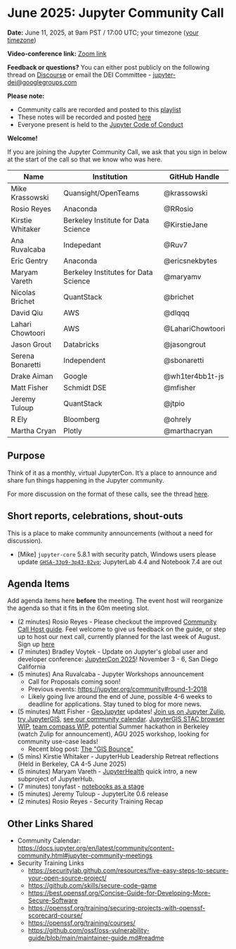 # June 2025: Jupyter Community Call

**Date:** June 11, 2025, at 9am PST / 17:00 UTC; your timezone ([your timezone](https://arewemeetingyet.com/Los%20Angeles/2025-06-11/09:00/Jupyter%20Community%20Call))

**Video-conference link:** [Zoom link](https://zoom.us/j/95228013874?pwd=Ep7HIk8t9JP6VToxt1Wj4P7K5PshC0.1)

**Feedback or questions?** You can either post publicly on the following thread on 
[Discourse](https://discourse.jupyter.org/t/jupyter-community-calls/668/101?u=ruv7) or email the DEI Committee - jupyter-dei@googlegroups.com

**Please note:**
- Community calls are recorded and posted to this [playlist](https://www.youtube.com/playlist?list=PLUrHeD2K9Cmkoamm4NjLmvXC4Y6E1o8SP)
- These notes will be recorded and posted [here](https://jupyter.readthedocs.io/en/latest/community/community-call-notes/index.html)
- Everyone present is held to the [Jupyter Code of Conduct](https://jupyter.org/confduct)

**Welcome!**

If you are joining the Jupyter Community Call, we ask that you sign in below at the start of the call so that we know who was here.

| Name | Institution | GitHub Handle |
| ---- | ----------- | ------------- |
| Mike Krassowski | Quansight/OpenTeams | @krassowski |
|  Rosio Reyes  | Anaconda   |  @RRosio |
| Kirstie Whitaker | Berkeley Institute for Data Science | @KirstieJane              |
|  Ana Ruvalcaba    |       Indepedant      |     @Ruv7    |
 | Eric Gentry | Anaconda | @ericsnekbytes |
| Maryam Vareth | Berkeley Institutes for Data Science | @maryamv
| Nicolas Brichet | QuantStack | @brichet |
| David Qiu | AWS | @dlqqq |
|Lahari Chowtoori|AWS|@LahariChowtoori|
| Jason Grout | Databricks | @jasongrout |
|Serena Bonaretti| Independent | @sbonaretti|
| Drake Aiman | Google | @wh1ter4bb1t-js |
| Matt Fisher | Schmidt DSE | @mfisher |
| Jeremy Tuloup | QuantStack | @jtpio |
| R Ely | Bloomberg | @ohrely |
| Martha Cryan | Plotly | @marthacryan |

## Purpose

Think of it as a monthly, virtual JupyterCon. It’s a place to announce and share fun things happening in the Jupyter community.

For more discussion on the format of these calls, see the thread [here](https://discourse.jupyter.org/t/jupyter-community-calls/668/103).

## Short reports, celebrations, shout-outs

This is a place to make community announcements (without a need for discussion).

* [Mike] `jupyter-core` 5.8.1 with security patch, Windows users please update [`GHSA-33p9-3p43-82vq`](https://github.com/jupyter/jupyter_core/security/advisories/GHSA-33p9-3p43-82vq); JupyterLab 4.4 and Notebook 7.4 are out


## Agenda Items

Add agenda items here **before** the meeting. The event host will reorganize the agenda so that it fits in the 60m meeting slot.

* (2 minutes) Rosio Reyes - Please checkout the improved [Community Call Host guide](https://docs.jupyter.org/en/latest/community/host-guide.html). Feel welcome to give us feedback on the guide, or step up to host our next call, currently planned for the last week of August. Sign up [here](https://forms.gle/qZv69ut26J8AjxVa6)
* (7 minutes) Bradley Voytek - Update on Jupyter's global user and developer conference: [JupyterCon 2025](https://jupytercon.com)! November 3 - 6, San Diego California
* (5 minutes) Ana Ruvalcaba - Jupyter Workshops announcement
    * Call for Proposals coming soon!
    * Previous events: https://jupyter.org/community#round-1-2018
    * Likely going live around the end of June, possible 4-6 weeks to deadline for applications. Stay tuned to blog for more news.
* (5 minutes) Matt Fisher - [GeoJupyter](https://geojupyter.org) updates! [Join us on Jupyter Zulip](https://jupyter.zulipchat.com/#narrow/channel/471314-geojupyter), [try JupyterGIS](https://jupytergis.readthedocs.io/en/latest/), [see our community calendar](https://geojupyter.org/calendar). [JupyterGIS STAC browser WIP](https://github.com/geojupyter/jupytergis/pull/737), [team compass WIP](https://compass.geojupyter.org), potential Summer hackathon in Berkeley (watch Zulip for announcement), AGU 2025 workshop, looking for community use-case leads!
    * Recent blog post: [The "GIS Bounce"](https://geojupyter.org/blog/20250410-community-insight-gis-bounce/index.html)
* (5 mins) Kirstie Whitaker - JupyterHub Leadership Retreat reflections (Held in Berkeley, CA 4-5 June 2025)
* (5 minutes) Maryam Vareth - [JupyterHealth](https://jupyterhealth.org/) quick intro, a new subproject of JupyterHub.
* (7 minutes) tonyfast - [notebooks as a stage](https://nbviewer.org/github/tonyfast/tonyfast/blob/07d9736fb23e2dd68176caedd2d2e6309bcb7f6b/tonyfast/xxiv/2025-06-11-present.ipynb)
* (5 minutes) Jeremy Tuloup - JupyterLite 0.6 release
* (2 minutes) Rosio Reyes - Security Training Recap



## Other Links Shared
* Community Calendar: https://docs.jupyter.org/en/latest/community/content-community.html#jupyter-community-meetings
* Security Training Links
    * https://securitylab.github.com/resources/five-easy-steps-to-secure-your-open-source-project/
    * https://github.com/skills/secure-code-game
    * https://best.openssf.org/Concise-Guide-for-Developing-More-Secure-Software
    * https://openssf.org/training/securing-projects-with-openssf-scorecard-course/
    * https://openssf.org/training/courses/
    * https://github.com/ossf/oss-vulnerability-guide/blob/main/maintainer-guide.md#readme